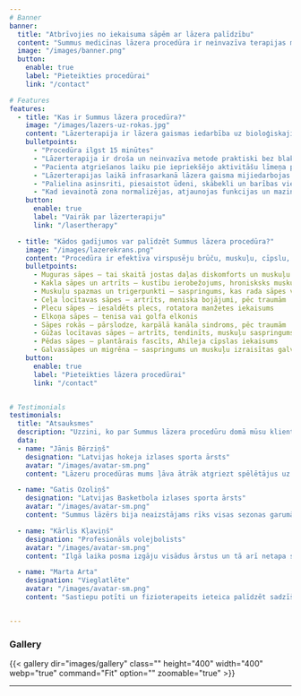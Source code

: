```yaml
---
# Banner
banner:
  title: "Atbrīvojies no iekaisuma sāpēm ar lāzera palīdzību"
  content: "Summus medicīnas lāzera procedūra ir neinvazīva terapijas metode sāpju mazināšanai, asins cirkulācijas uzlabošanai un iekaisumu ārstēšanai."
  image: "/images/banner.png"
  button:
    enable: true
    label: "Pieteikties procedūrai"
    link: "/contact"

# Features
features:
  - title: "Kas ir Summus lāzera procedūra?"
    image: "/images/lazers-uz-rokas.jpg"
    content: "Lāzerterapija ir lāzera gaismas iedarbība uz bioloģiskajiem audiem. Tās mērķis ir stimulēt šūnu procesus un pastiprināt bioķīmisko mehānismu aktivizāciju, kuri veicina dzīšanu, sāpju mazināšanu, iekaisuma mazināšanu un audu reģenerāciju."
    bulletpoints:
      - "Procedūra ilgst 15 minūtes"
      - "Lāzerterapija ir droša un neinvazīva metode praktiski bez blakusparādībām"
      - "Pacienta atgriešanos laiku pie iepriekšējo aktivitāšu līmeņa paātrina par 50%"
      - "Lāzerterapijas laikā infrasarkanā lāzera gaisma mijiedarbojas ar audiem šūnu līmenī, palielinot vielmaiņas aktivitāti šūnā."
      - "Palielina asinsriti, piesaistot ūdeni, skābekli un barības vielas bojātajai vietai. Tas rada optimālu dziedniecisko vidi, kas samazina iekaisumu, pietūkumu, muskuļu spazmas, stīvumu un sāpes."
      - "Kad ievainotā zona normalizējas, atjaunojas funkcijas un mazinās sāpes"
    button:
      enable: true
      label: "Vairāk par lāzerterapiju"
      link: "/lasertherapy"

  - title: "Kādos gadījumos var palīdzēt Summus lāzera procedūra?"
    image: "/images/lazerekrans.png"
    content: "Procedūra ir efektīva virspusēju brūču, muskuļu, cīpslu, locītavu traumu, kā arī dziļu neiroloģisku problēmu gadījumā."
    bulletpoints:
      - Muguras sāpes – tai skaitā jostas daļas diskomforts un muskuļu saspringums
      - Kakla sāpes un artrīts – kustību ierobežojums, hronisksks muskuļu saspringums
      - Muskuļu spazmas un trigerpunkti – saspringums, kas rada sāpes vai ierobežo kustības
      - Ceļa locītavas sāpes – artrīts, meniska bojājumi, pēc traumām
      - Plecu sāpes – iesaldēts plecs, rotatora manžetes iekaisums
      - Elkoņa sāpes – tenisa vai golfa elkonis
      - Sāpes rokās – pārslodze, karpālā kanāla sindroms, pēc traumām
      - Gūžas locītavas sāpes – artrīts, tendinīts, muskuļu saspringums
      - Pēdas sāpes – plantārais fascīts, Ahileja cīpslas iekaisums
      - Galvassāpes un migrēna – saspringums un muskuļu izraisītas galvassāpes
    button:
      enable: true
      label: "Pieteikties lāzera procedūrai"
      link: "/contact"


# Testimonials
testimonials:
  title: "Atsauksmes"
  description: "Uzzini, ko par Summus lāzera procedūru domā mūsu klienti!"
  data:
  - name: "Jānis Bērziņš"
    designation: "Latvijas hokeja izlases sporta ārsts"
    avatar: "/images/avatar-sm.png"
    content: "Lāzeru procedūras mums ļāva ātrāk atgriezt spēlētājus uz kājām. Noteikti izmantosim arī nākamajā sezonā."

  - name: "Gatis Ozoliņš"
    designation: "Latvijas Basketbola izlases sporta ārsts"
    avatar: "/images/avatar-sm.png"
    content: "Summus lāzērs bija neaizstājams rīks visas sezonas garumā. Var burtiski redzēt, kā dzīst sastiepumi pateicoties tam."

  - name: "Kārlis Kļaviņš"
    designation: "Profesionāls volejbolists"
    avatar: "/images/avatar-sm.png"
    content: "Ilgā laika posma izgāju visādus ārstus un tā arī netapa skaidrs kas man par kaiti. Pamēģināju Summus lāzeru uzstarot sāpīgajai vietai un palīdzēja!"

  - name: "Marta Arta"
    designation: "Vieglatlēte"
    avatar: "/images/avatar-sm.png"
    content: "Sastiepu potīti un fizioterapeits ieteica palīdzēt sadzīšanas procesam ar lāzeru procedūru. Tiešām sadzija labāk un ātrāk."


---
```


### Gallery

{{< gallery dir="images/gallery" class="" height="400" width="400" webp="true" command="Fit" option="" zoomable="true" >}}

<hr>

